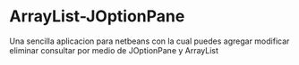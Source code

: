 # ArrayList-JOptionPane
Una sencilla aplicacion para netbeans con la cual puedes agregar modificar eliminar consultar por medio de JOptionPane y ArrayList
